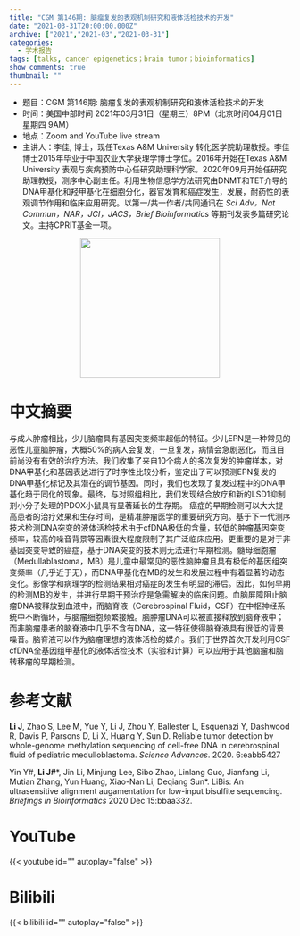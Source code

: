 ```yaml
---
title: "CGM 第146期: 脑瘤复发的表观机制研究和液体活检技术的开发"
date: "2021-03-31T20:00:00.000Z"
archive: ["2021","2021-03","2021-03-31"]
categories:
  - 学术报告
tags: [talks, cancer epigenetics；brain tumor；bioinformatics]
show_comments: true
thumbnail: ""
---
```


- 题目：CGM 第146期: 脑瘤复发的表观机制研究和液体活检技术的开发
- 时间：美国中部时间 2021年03月31日（星期三）8PM（北京时间04月01日 星期四 9AM）
- 地点：Zoom and YouTube live stream
- 主讲人：李佳, 博士，现任Texas A&M University 转化医学院助理教授。李佳博士2015年毕业于中国农业大学获理学博士学位。2016年开始在Texas A&M University 表观与疾病预防中心任研究助理科学家。2020年09月开始任研究助理教授，测序中心副主任。利用生物信息学方法研究由DNMT和TET介导的DNA甲基化和羟甲基化在细胞分化，器官发育和癌症发生，发展，耐药性的表观调节作用和临床应用研究。以第一/共一作者/共同通讯在 *Sci Adv，Nat Commun，NAR，JCI，JACS，Brief Bioinformatics* 等期刊发表多篇研究论文。主持CPRIT基金一项。

<div align="center">
<img src="https://i.loli.net/2021/03/29/d7vGQbsyWfm3TPN.jpg" height=250>
</div>

# 中文摘要

与成人肿瘤相比，少儿脑瘤具有基因突变频率超低的特征。少儿EPN是一种常见的恶性儿童脑肿瘤，大概50%的病人会复发，一旦复发，病情会急剧恶化，而且目前尚没有有效的治疗方法。我们收集了来自10个病人的多次复发的肿瘤样本，对DNA甲基化和基因表达进行了时序性比较分析，鉴定出了可以预测EPN复发的DNA甲基化标记及其潜在的调节基因。同时，我们也发现了复发过程中的DNA甲基化趋于同化的现象。最终，与对照组相比，我们发现结合放疗和新的LSD1抑制剂小分子处理的PDOX小鼠具有显著延长的生存期。
癌症的早期检测可以大大提高患者的治疗效果和生存时间，是精准肿瘤医学的重要研究方向。基于下一代测序技术检测DNA突变的液体活检技术由于cfDNA极低的含量，较低的肿瘤基因突变频率，较高的噪音背景等因素很大程度限制了其广泛临床应用。更重要的是对于非基因突变导致的癌症，基于DNA突变的技术则无法进行早期检测。髓母细胞瘤（Medullablastoma，MB）是儿童中最常见的恶性脑肿瘤且具有极低的基因组突变频率（几乎近于无），而DNA甲基化在MB的发生和发展过程中有着显著的动态变化。影像学和病理学的检测结果相对癌症的发生有明显的滞后。因此，如何早期的检测MB的发生，并进行早期干预治疗是急需解决的临床问题。血脑屏障阻止脑瘤DNA被释放到血液中，而脑脊液（Cerebrospinal Fluid，CSF）在中枢神经系统中不断循环，与脑瘤细胞频繁接触。脑肿瘤DNA可以被直接释放到脑脊液中；而非脑瘤患者的脑脊液中几乎不含有DNA，这一特征使得脑脊液具有很低的背景噪音。脑脊液可以作为脑瘤理想的液体活检的媒介。我们于世界首次开发利用CSF cfDNA全基因组甲基化的液体活检技术（实验和计算）可以应用于其他脑瘤和脑转移瘤的早期检测。


# 参考文献

**Li J**, Zhao S, Lee M, Yue Y, Li J, Zhou Y, Ballester L, Esquenazi Y, Dashwood R, Davis P, Parsons D, Li X, Huang Y, Sun D. Reliable tumor detection by whole-genome methylation sequencing of cell-free DNA in cerebrospinal fluid of pediatric medulloblastoma. *Science Advances*. 2020. 6:eabb5427

Yin Y#, **Li J#**\*, Jin Li, Minjung Lee, Sibo Zhao, Linlang Guo, Jianfang Li, Mutian Zhang, Yun Huang, Xiao-Nan Li, Deqiang Sun\*. LiBis: An ultrasensitive alignment augamentation for low-input bisulfite sequencing. *Briefings in Bioinformatics* 2020 Dec 15:bbaa332.


# YouTube

{{< youtube id="" autoplay="false" >}}

# Bilibili

{{< bilibili id="" autoplay="false" >}}

